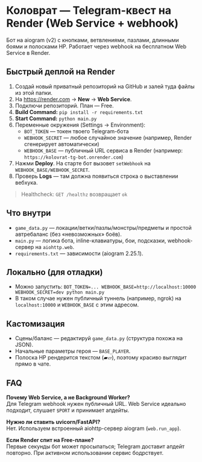 
# Коловрат — Telegram-квест на Render (Web Service + webhook)

Бот на aiogram (v2) с кнопками, ветвлениями, пазлами, длинными боями и полосками HP. Работает через webhook на бесплатном Web Service в Render.

## Быстрый деплой на Render
1. Создай новый приватный репозиторий на GitHub и залей туда файлы из этой папки.
2. На https://render.com → **New** → **Web Service**.
3. Подключи репозиторий. План — Free.
4. **Build Command:** `pip install -r requirements.txt`
5. **Start Command:** `python main.py`
6. Переменные окружения (Settings → Environment):
   - `BOT_TOKEN` — токен твоего Telegram-бота
   - `WEBHOOK_SECRET` — любое случайное значение (например, Render сгенерирует автоматически)
   - `WEBHOOK_BASE` — публичный URL сервиса в Render (например: `https://kolovrat-tg-bot.onrender.com`)
7. Нажми **Deploy**. На старте бот вызовет `setWebhook` на `WEBHOOK_BASE/WEBHOOK_SECRET`.
8. Проверь **Logs** — там должна появиться строка о выставлении вебхука.

> Healthcheck: `GET /healthz` возвращает `ok`

## Что внутри
- `game_data.py` — локации/ветки/пазлы/монстры/предметы и простой автребаланс (без «невозможных» боёв).
- `main.py` — логика бота, inline-клавиатуры, бои, подсказки, webhook-сервер на `aiohttp.web`.
- `requirements.txt` — зависимости (aiogram 2.25.1).

## Локально (для отладки)
- Можно запустить: `BOT_TOKEN=... WEBHOOK_BASE=http://localhost:10000 WEBHOOK_SECRET=dev python main.py`
- В таком случае нужен публичный туннель (например, ngrok) на `localhost:10000` и `WEBHOOK_BASE` с этим адресом.

## Кастомизация
- Сцены/баланс — редактируй `game_data.py` (структура похожа на JSON).
- Начальные параметры героя — `BASE_PLAYER`.
- Полоска HP рендерится текстом (▰▱), поэтому красиво выглядит прямо в чате.

## FAQ
**Почему Web Service, а не Background Worker?**  
Для Telegram webhook нужен публичный URL. Web Service идеально подходит, слушает `$PORT` и принимает апдейты.

**Нужно ли ставить uvicorn/FastAPI?**  
Нет. Используем встроенный aiohttp-сервер aiogram (`web.run_app`).

**Если Render спит на Free-плане?**  
Первые секунды бот может просыпаться; Telegram доставит апдейт повторно. При активном использовании сервис бодрствует.
